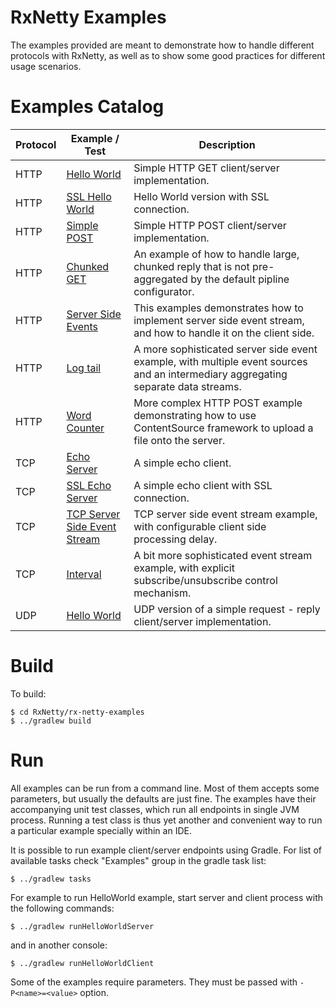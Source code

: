 RxNetty Examples
================

The examples provided are meant to demonstrate how to handle different protocols with RxNetty, as well as to
show some good practices for different usage scenarios.

Examples Catalog
================

Protocol | Example / Test | Description
---------|---------|------------
HTTP | [Hello World](src/main/java/io/reactivex/netty/examples/http/helloworld/README.md)            | Simple HTTP GET client/server implementation.
HTTP | [SSL Hello World](src/main/java/io/reactivex/netty/examples/ssl/README.md)                    | Hello World version with SSL connection.
HTTP | [Simple POST](src/main/java/io/reactivex/netty/examples/http/post/README.md)                  | Simple HTTP POST client/server implementation.
HTTP | [Chunked GET](src/main/java/io/reactivex/netty/examples/http/chunk/README.md)                 | An example of how to handle large, chunked reply that is not pre-aggregated by the default pipline configurator.
HTTP | [Server Side Events](src/main/java/io/reactivex/netty/examples/http/sse/README.md)            | This examples demonstrates how to implement server side event stream, and how to handle it on the client side.
HTTP | [Log tail](src/main/java/io/reactivex/netty/examples/http/logtail/README.md)                  | A more sophisticated server side event example, with multiple event sources and an intermediary aggregating separate data streams.
HTTP | [Word Counter](src/main/java/io/reactivex/netty/examples/http/wordcounter/README.md)          | More complex HTTP POST example demonstrating how to use ContentSource framework  to upload a file onto the server.
TCP  | [Echo Server](src/main/java/io/reactivex/netty/examples/tcp/echo/README.md)                   | A simple echo client.
TCP  | [SSL Echo Server](src/main/java/io/reactivex/netty/examples/tcp/ssl/README.md)                | A simple echo client with SSL connection.
TCP  | [TCP Server Side Event Stream](src/main/java/io/reactivex/netty/examples/tcp/event/README.md) | TCP server side event stream example, with configurable client side processing delay.
TCP  | [Interval](src/main/java/io/reactivex/netty/examples/tcp/interval/README.md)                  | A bit more sophisticated event stream example, with explicit subscribe/unsubscribe control mechanism.
UDP  | [Hello World](src/main/java/io/reactivex/netty/examples/udp/README.md)                        | UDP version of a simple request - reply client/server implementation.

Build
=====

To build:

```
$ cd RxNetty/rx-netty-examples
$ ../gradlew build
```

Run
===

All examples can be run from a command line. Most of them accepts some parameters, but usually the defaults are just
fine. The examples have their accompanying unit test classes, which run all endpoints in single JVM process.
Running a test class is thus yet another and convenient way to run a particular example specially within an IDE.
 

It is possible to run example client/server endpoints using Gradle. For list of available tasks check "Examples" group
in the gradle task list:

```
$ ../gradlew tasks
```

For example to run HelloWorld example, start server and client process with the following commands:

```
$ ../gradlew runHelloWorldServer
```

and in another console:

```
$ ../gradlew runHelloWorldClient
```
Some of the examples require parameters. They must be passed with ```-P<name>=<value>``` option. 